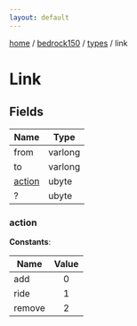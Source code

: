 ```yaml
---
layout: default
---
```


[home](/)  /  [bedrock150](/protocol/bedrock150)  /  [types](/protocol/bedrock150/types)  /  link

# Link

## Fields

Name | Type
---|---
from | varlong
to | varlong
[action](#action) | ubyte
? | ubyte

### action

**Constants**:

Name | Value
---|:---:
add | 0
ride | 1
remove | 2
